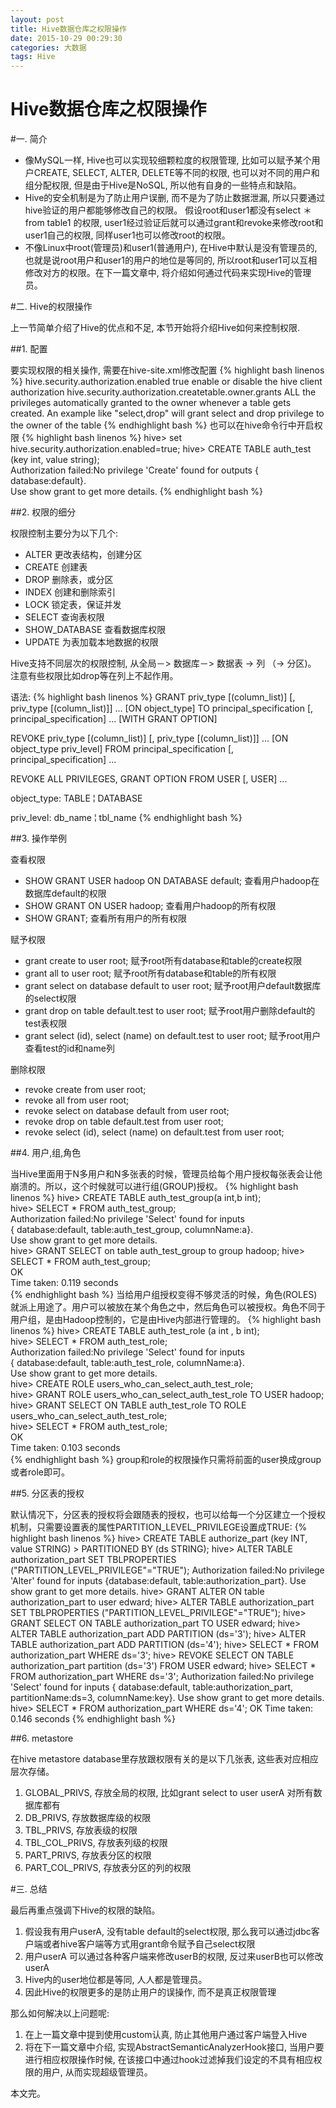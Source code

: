 ```yaml
---
layout: post
title: Hive数据仓库之权限操作
date: 2015-10-29 00:29:30
categories: 大数据
tags: Hive
---
```

# Hive数据仓库之权限操作

#一. 简介

* 像MySQL一样, Hive也可以实现较细颗粒度的权限管理, 比如可以赋予某个用户CREATE, SELECT, ALTER, DELETE等不同的权限, 也可以对不同的用户和组分配权限, 但是由于Hive是NoSQL, 所以他有自身的一些特点和缺陷。
* Hive的安全机制是为了防止用户误删, 而不是为了防止数据泄漏, 所以只要通过hive验证的用户都能够修改自己的权限。 假设root和user1都没有select ＊from table1 的权限, user1经过验证后就可以通过grant和revoke来修改root和user1自己的权限, 同样user1也可以修改root的权限。
* 不像Linux中root(管理员)和user1(普通用户), 在Hive中默认是没有管理员的, 也就是说root用户和user1的用户的地位是等同的, 所以root和user1可以互相修改对方的权限。在下一篇文章中, 将介绍如何通过代码来实现Hive的管理员。

#二. Hive的权限操作

上一节简单介绍了Hive的优点和不足, 本节开始将介绍Hive如何来控制权限.

##1. 配置

要实现权限的相关操作, 需要在hive-site.xml修改配置
{% highlight bash linenos %}
<property>
    <name>hive.security.authorization.enabled</name>
    <value>true</value>
    <description>enable or disable the hive client authorization</description>
</property>
<property>
    <name>hive.security.authorization.createtable.owner.grants</name>
    <value>ALL</value>
    <!--value>admin1,edward:select;user1:create</value-->
    <description>the privileges automatically granted to the owner whenever a table gets created. An example like "select,drop" will grant select and drop privilege to the owner of the table</description>
</property>
{% endhighlight bash %}
也可以在hive命令行中开启权限
{% highlight bash linenos %}
hive> set hive.security.authorization.enabled=true;
hive> CREATE TABLE auth_test (key int, value string);    
Authorization failed:No privilege 'Create' found for outputs { database:default}.    
Use show grant to get more details.
{% endhighlight bash %}

##2. 权限的细分

权限控制主要分为以下几个:

* ALTER         更改表结构，创建分区
* CREATE        创建表
* DROP          删除表，或分区
* INDEX         创建和删除索引
* LOCK          锁定表，保证并发
* SELECT        查询表权限
* SHOW_DATABASE 查看数据库权限
* UPDATE        为表加载本地数据的权限

Hive支持不同层次的权限控制, 从全局－> 数据库－> 数据表 -> 列 （-> 分区)。 注意有些权限比如drop等在列上不起作用。

语法:
{% highlight bash linenos %}
GRANT
    priv_type [(column_list)]
      [, priv_type [(column_list)]] ...
    [ON object_type]
    TO principal_specification [, principal_specification] ...
    [WITH GRANT OPTION]

REVOKE
    priv_type [(column_list)]
      [, priv_type [(column_list)]] ...
    [ON object_type priv_level]
    FROM principal_specification [, principal_specification] ...

REVOKE ALL PRIVILEGES, GRANT OPTION
    FROM USER [, USER] ...

object_type:
    TABLE
  ¦ DATABASE

priv_level:
    db_name
  ¦ tbl_name
{% endhighlight bash %}

##3. 操作举例

查看权限

* SHOW GRANT USER hadoop ON DATABASE default;    查看用户hadoop在数据库default的权限
* SHOW GRANT ON USER hadoop;   查看用户hadoop的所有权限
* SHOW GRANT;   查看所有用户的所有权限       

赋予权限

* grant create to user root;  赋予root所有database和table的create权限
* grant all to user root;  赋予root所有database和table的所有权限
* grant select on database default to user root; 赋予root用户default数据库的select权限
* grant drop on table default.test to user root; 赋予root用户删除default的test表权限
* grant select (id), select (name) on default.test to user root; 赋予root用户查看test的id和name列

删除权限          

* revoke create from user root;
* revoke all from user root;
* revoke select on database default from user root;
* revoke drop on table default.test from user root;
* revoke select (id), select (name) on default.test from user root;

##4. 用户,组,角色

当Hive里面用于N多用户和N多张表的时候，管理员给每个用户授权每张表会让他崩溃的。所以，这个时候就可以进行组(GROUP)授权。
{% highlight bash linenos %}
hive> CREATE TABLE auth_test_group(a int,b int);  
hive> SELECT * FROM auth_test_group;  
Authorization failed:No privilege 'Select' found for inputs  
{ database:default, table:auth_test_group, columnName:a}.  
Use show grant to get more details.  
hive> GRANT SELECT on table auth_test_group to group hadoop;
hive> SELECT * FROM auth_test_group;  
OK  
Time taken: 0.119 seconds  
{% endhighlight bash %}
当给用户组授权变得不够灵活的时候，角色(ROLES)就派上用途了。用户可以被放在某个角色之中，然后角色可以被授权。角色不同于用户组，是由Hadoop控制的，它是由Hive内部进行管理的。
{% highlight bash linenos %}
hive> CREATE TABLE auth_test_role (a int , b int);  
hive> SELECT * FROM auth_test_role;  
Authorization failed:No privilege 'Select' found for inputs  
{ database:default, table:auth_test_role, columnName:a}.  
Use show grant to get more details.  
hive> CREATE ROLE users_who_can_select_auth_test_role;  
hive> GRANT ROLE users_who_can_select_auth_test_role TO USER hadoop;  
hive> GRANT SELECT ON TABLE auth_test_role  TO ROLE users_who_can_select_auth_test_role;  
hive> SELECT * FROM auth_test_role;  
OK  
Time taken: 0.103 seconds  
{% endhighlight bash %}
group和role的权限操作只需将前面的user换成group或者role即可。

##5. 分区表的授权

默认情况下，分区表的授权将会跟随表的授权，也可以给每一个分区建立一个授权机制，只需要设置表的属性PARTITION_LEVEL_PRIVILEGE设置成TRUE:
{% highlight bash linenos %}
hive> CREATE TABLE authorize_part (key INT, value STRING) > PARTITIONED BY (ds STRING);
hive> ALTER TABLE authorization_part SET TBLPROPERTIES ("PARTITION_LEVEL_PRIVILEGE"="TRUE");
Authorization failed:No privilege 'Alter' found for inputs {database:default, table:authorization_part}.
Use show grant to get more details.
hive> GRANT ALTER ON table authorization_part to user edward; hive> ALTER TABLE authorization_part SET TBLPROPERTIES ("PARTITION_LEVEL_PRIVILEGE"="TRUE");
hive> GRANT SELECT ON TABLE authorization_part TO USER edward;
hive> ALTER TABLE authorization_part ADD PARTITION (ds='3');
hive> ALTER TABLE authorization_part ADD PARTITION (ds='4');
hive> SELECT * FROM authorization_part WHERE ds='3';
hive> REVOKE SELECT ON TABLE authorization_part partition (ds='3') FROM USER edward;
hive> SELECT * FROM authorization_part WHERE ds='3';
Authorization failed:No privilege 'Select' found for inputs
{ database:default, table:authorization_part, partitionName:ds=3, columnName:key}. Use show grant to get more details.
hive> SELECT * FROM authorization_part WHERE ds='4'; OK
Time taken: 0.146 seconds
{% endhighlight bash %}

##6. metastore

在hive metastore database里存放跟权限有关的是以下几张表, 这些表对应相应层次存储。

1. GLOBAL_PRIVS, 存放全局的权限, 比如grant select to user userA 对所有数据库都有
2. DB_PRIVS, 存放数据库级的权限
3. TBL_PRIVS, 存放表级的权限
4. TBL_COL_PRIVS, 存放表列级的权限
5. PART_PRIVS, 存放表分区的权限
6. PART_COL_PRIVS, 存放表分区的列的权限

#三. 总结

最后再重点强调下Hive的权限的缺陷。

1. 假设我有用户userA, 没有table default的select权限, 那么我可以通过jdbc客户端或者hive客户端等方式用grant命令赋予自己select权限
2. 用户userA 可以通过各种客户端来修改userB的权限, 反过来userB也可以修改userA
3. Hive内的user地位都是等同, 人人都是管理员。
4. 因此Hive的权限更多的是防止用户的误操作, 而不是真正权限管理

那么如何解决以上问题呢:

1. 在上一篇文章中提到使用custom认真, 防止其他用户通过客户端登入Hive
2. 将在下一篇文章中介绍, 实现AbstractSemanticAnalyzerHook接口, 当用户要进行相应权限操作时候, 在该接口中通过hook过滤掉我们设定的不具有相应权限的用户, 从而实现超级管理员。

本文完。
